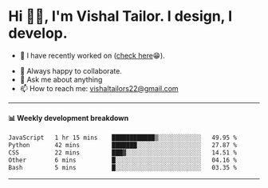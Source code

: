 # Hi 👋🏻, I'm Vishal Tailor. I design, I develop.

- 🔭 I have recently worked on ([check here](https://vishaltailor.com)😁).
<!-- - 🎦 Currently watching: JavaScript: The Hard Parts By Will Sentance. -->
- 👯 Always happy to collaborate.
- 💬 Ask me about anything
- 📫 How to reach me: <a href="mailto:vishaltailors22@gmail.com">vishaltailors22@gmail.com</a>

<hr /> 
<h4>📊 Weekly development breakdown</h4>
<!--START_SECTION:waka-->

```txt
JavaScript   1 hr 15 mins    ████████████▒░░░░░░░░░░░░   49.95 %
Python       42 mins         ███████░░░░░░░░░░░░░░░░░░   27.87 %
CSS          22 mins         ███▓░░░░░░░░░░░░░░░░░░░░░   14.51 %
Other        6 mins          █░░░░░░░░░░░░░░░░░░░░░░░░   04.16 %
Bash         5 mins          █░░░░░░░░░░░░░░░░░░░░░░░░   03.35 %
```

<!--END_SECTION:waka-->
<hr /> 

<!-- ![](./profile-3d-contrib/profile-green-animate.svg) -->
